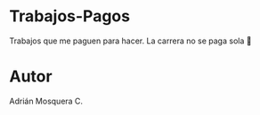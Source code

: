 # Trabajos-Pagos
Trabajos que me paguen para hacer.
La carrera no se paga sola 🤑

# Autor
Adrián Mosquera C.
